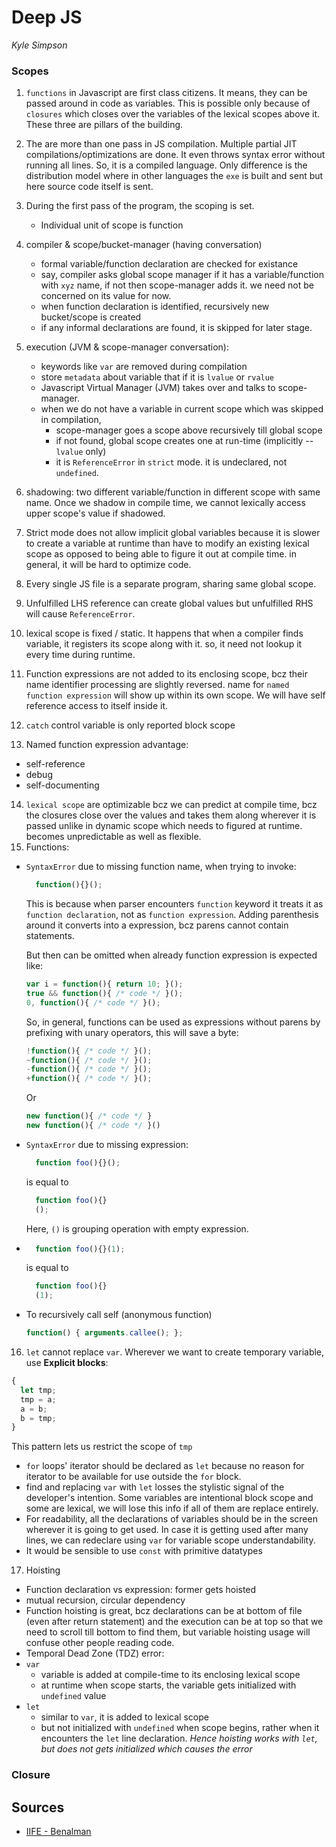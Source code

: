 # Deep JS
*Kyle Simpson*

### Scopes 
1. `functions` in Javascript are first class citizens. It means, they can be passed around in code as variables. This is possible only because of `closures` which closes over the variables of the lexical scopes above it. These three are pillars of the building.

2. The are more than one pass in JS compilation. Multiple partial JIT compilations/optimizations are done. It even throws syntax error without running all lines. So, it is a compiled language. Only difference is the distribution model where in other languages the `exe` is built and sent but here source code itself is sent.

3. During the first pass of the program, the scoping is set.
   - Individual unit of scope is function

4. compiler & scope/bucket-manager (having conversation)
   - formal variable/function declaration are checked for existance
   - say, compiler asks global scope manager if it has a variable/function with `xyz` name, if not then scope-manager adds it. we need not be concerned on its value for now.
   - when function declaration is identified, recursively new bucket/scope is created
   - if any informal declarations are found, it is skipped for later stage.
  
5. execution (JVM & scope-manager conversation):
   - keywords like `var` are removed during compilation
   - store `metadata` about variable that if it is `lvalue` or `rvalue`
   - Javascript Virtual Manager (JVM) takes over and talks to scope-manager.
   - when we do not have a variable in current scope which was skipped in compilation,
     - scope-manager goes a scope above recursively till global scope
     - if not found, global scope creates one at run-time (implicitly -- `lvalue` only)
     - it is `ReferenceError` in `strict` mode. it is undeclared, not `undefined`.

6. shadowing: two different variable/function in different scope with same name. Once we shadow in compile time, we cannot lexically access upper scope's value if shadowed.
7. Strict mode does not allow implicit global variables because it is slower to create a variable at runtime than have to modify an existing lexical scope as opposed to being able to figure it out at compile time. in general, it will be hard to optimize code.
8. Every single JS file is a separate program, sharing same global scope.
9. Unfulfilled LHS reference can create global values but unfulfilled RHS will cause `ReferenceError`.
10. lexical scope is fixed / static. It happens that when a compiler finds variable, it registers its scope along with it. so, it need not lookup it every time during runtime.
11. Function expressions are not added to its enclosing scope, bcz their name identifier processing are slightly reversed. name for `named function expression` will show up within its own scope. We will have self reference access to itself inside it.
12. `catch` control variable is only reported block scope
13. Named function expression advantage:
  - self-reference
  - debug
  - self-documenting
14. `lexical scope` are optimizable bcz we can predict at compile time, bcz the closures close over the values and takes them along wherever it is passed unlike in dynamic scope which needs to figured at runtime. becomes unpredictable as well as flexible.
15. Functions:
  - `SyntaxError` due to missing function name, when trying to invoke:
    ```javascript
      function(){}();
    ```
    This is because when parser encounters `function` keyword it treats it as `function declaration`, not as `function expression`. Adding parenthesis around it converts into a expression, bcz parens cannot contain statements.

    But then can be omitted when already function expression is expected like:
    ```javascript
    var i = function(){ return 10; }();
    true && function(){ /* code */ }();
    0, function(){ /* code */ }();
    ```

    So, in general, functions can be used as expressions without parens by prefixing with unary operators, this will save a byte:
    ```javascript
    !function(){ /* code */ }();
    ~function(){ /* code */ }();
    -function(){ /* code */ }();
    +function(){ /* code */ }();
    ```
    Or
    ```javascript
    new function(){ /* code */ }
    new function(){ /* code */ }()
    ```
  - `SyntaxError` due to missing expression:
    ```javascript
      function foo(){}();
    ```
    is equal to
    ```javascript
      function foo(){}
      ();
    ```
    Here, `()` is grouping operation with empty expression.
  - ```javascript
      function foo(){}(1);
    ```
    is equal to 
    ```javascript
      function foo(){}
      (1);
    ```
  - To recursively call self (anonymous function)
    ```javascript
    function() { arguments.callee(); };
    ```
16. `let` cannot replace `var`. Wherever we want to create temporary variable, use **Explicit blocks**:
  ```javascript
  {
    let tmp;
    tmp = a;
    a = b;
    b = tmp;
  }
  ```
  This pattern lets us restrict the scope of `tmp`
  - `for` loops' iterator should be declared as `let` because no reason for iterator to be available for use outside the `for` block.
  - find and replacing `var` with `let` losses the stylistic signal of the developer's intention. Some variables are intentional block scope and some are lexical, we will lose this info if all of them are replace entirely.
  - For readability, all the declarations of variables should be in the screen wherever it is going to get used. In case it is getting used after many lines, we can redeclare using `var` for variable scope understandability.
  - It would be sensible to use `const` with primitive datatypes
17. Hoisting
  - Function declaration vs expression: former gets hoisted
  - mutual recursion, circular dependency
  - Function hoisting is great, bcz declarations can be at bottom of file (even after return statement) and the execution can be at top so that we need to scroll till bottom to find them, but variable hoisting usage will confuse other people reading code.
  - Temporal Dead Zone (TDZ) error: 
  - `var`
    - variable is added at compile-time to its enclosing lexical scope
    - at runtime when scope starts, the variable gets initialized with `undefined` value
  - `let`
    - similar to `var`, it is added to lexical scope
    - but not initialized with `undefined` when scope begins, rather when it encounters the `let` line declaration. *Hence hoisting works with `let`, but does not gets initialized which causes the error*

### Closure

## Sources
- [IIFE - Benalman](http://benalman.com/news/2010/11/immediately-invoked-function-expression/)
